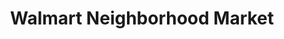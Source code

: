 ---
title: "Walmart Neighborhood Market"
url: /owasso/walmart-neighborhood-market-north-129th-east-avenue/
shop: Supermarkt
---